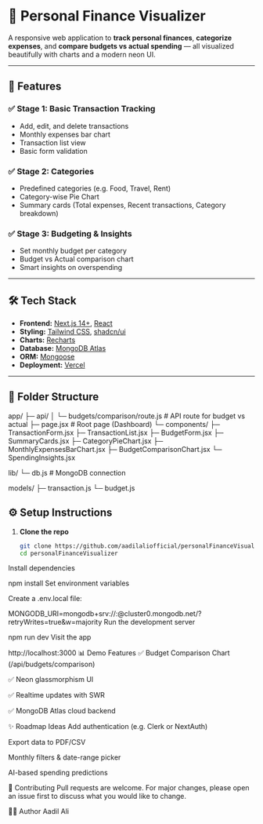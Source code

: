 # 💸 Personal Finance Visualizer

A responsive web application to **track personal finances**, **categorize expenses**, and **compare budgets vs actual spending** — all visualized beautifully with charts and a modern neon UI.

---

## 🚀 Features

### ✅ Stage 1: Basic Transaction Tracking
- Add, edit, and delete transactions
- Monthly expenses bar chart
- Transaction list view
- Basic form validation

### ✅ Stage 2: Categories
- Predefined categories (e.g. Food, Travel, Rent)
- Category-wise Pie Chart
- Summary cards (Total expenses, Recent transactions, Category breakdown)

### ✅ Stage 3: Budgeting & Insights
- Set monthly budget per category
- Budget vs Actual comparison chart
- Smart insights on overspending

---

## 🛠 Tech Stack

- **Frontend:** [Next.js 14+](https://nextjs.org/), [React](https://reactjs.org/)
- **Styling:** [Tailwind CSS](https://tailwindcss.com/), [shadcn/ui](https://ui.shadcn.dev/)
- **Charts:** [Recharts](https://recharts.org/)
- **Database:** [MongoDB Atlas](https://www.mongodb.com/cloud/atlas)
- **ORM:** [Mongoose](https://mongoosejs.com/)
- **Deployment:** [Vercel](https://vercel.com/)

---

## 🧱 Folder Structure

app/
├─ api/
│ └─ budgets/comparison/route.js # API route for budget vs actual
├─ page.jsx # Root page (Dashboard)
└─ components/
├─ TransactionForm.jsx
├─ TransactionList.jsx
├─ BudgetForm.jsx
├─ SummaryCards.jsx
├─ CategoryPieChart.jsx
├─ MonthlyExpensesBarChart.jsx
├─ BudgetComparisonChart.jsx
└─ SpendingInsights.jsx

lib/
└─ db.js # MongoDB connection

models/
├─ transaction.js
└─ budget.js

## ⚙️ Setup Instructions

1. **Clone the repo**
   ```bash
   git clone https://github.com/aadilaliofficial/personalFinanceVisualizer
   cd personalFinanceVisualizer
Install dependencies

npm install
Set environment variables

Create a .env.local file:

MONGODB_URI=mongodb+srv://<username>:<password>@cluster0.mongodb.net/?retryWrites=true&w=majority
Run the development server

npm run dev
Visit the app

http://localhost:3000
📊 Demo Features
✅ Budget Comparison Chart (/api/budgets/comparison)

✅ Neon glassmorphism UI

✅ Realtime updates with SWR

✅ MongoDB Atlas cloud backend

✨ Roadmap Ideas
Add authentication (e.g. Clerk or NextAuth)

Export data to PDF/CSV

Monthly filters & date-range picker

AI-based spending predictions

🤝 Contributing
Pull requests are welcome. For major changes, please open an issue first to discuss what you would like to change.

🧑‍💻 Author
Aadil Ali
